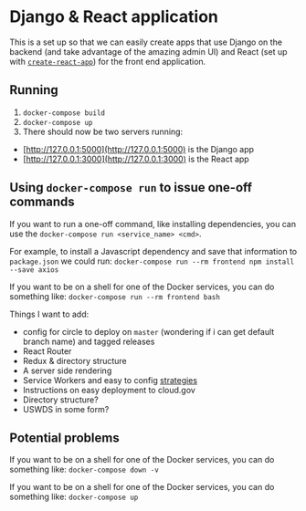 # Django & React application

This is a set up so that we can easily create apps that use Django on the backend (and take advantage of the amazing admin UI) and React (set up with [`create-react-app`](https://npm.im/create-react-app)) for the front end application.

## Running

1. `docker-compose build`
1. `docker-compose up`
1. There should now be two servers running:
  - [http://127.0.0.1:5000](http://127.0.0.1:5000) is the Django app
  - [http://127.0.0.1:3000](http://127.0.0.1:3000) is the React app

## Using `docker-compose run` to issue one-off commands

If you want to run a one-off command, like installing dependencies, you can use the `docker-compose run <service_name> <cmd>`.

For example, to install a Javascript dependency and save that information to `package.json` we could run:
`docker-compose run --rm frontend npm install --save axios`

If you want to be on a shell for one of the Docker services, you can do something like:
`docker-compose run --rm frontend bash`



Things I want to add:
- config for circle to deploy on `master` (wondering if i can get default branch name) and tagged releases
- React Router
- Redux & directory structure
- A server side rendering
- Service Workers and easy to config [strategies](https://jakearchibald.com/2014/offline-cookbook/)
- Instructions on easy deployment to cloud.gov
- Directory structure?
- USWDS in some form?


## Potential problems
If you want to be on a shell for one of the Docker services, you can do something like:
`docker-compose down -v`

If you want to be on a shell for one of the Docker services, you can do something like:
`docker-compose up`
